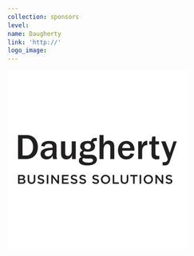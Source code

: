 ```yaml
---
collection: sponsors
level:
name: Daugherty
link: 'http://'
logo_image:
---
```



![](/uploads/versions/dbs-001---x----360-360x---.jpeg)